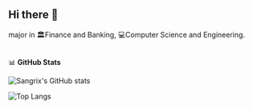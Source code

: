 ## Hi there 👋

major in 🏛️Finance and Banking, 💻Computer Science and Engineering.

<br>
📊 <strong>GitHub Stats</strong>

![Sangrix's GitHub stats](https://github-readme-stats.vercel.app/api?username=Sangrix&count_private=true&show_icons=true&theme=onedark)


![Top Langs](https://github-readme-stats.vercel.app/api/top-langs/?username=Sangrix&theme=onedark)




<!--
**Sangrix/Sangrix** is a ✨ _special_ ✨ repository because its `README.md` (this file) appears on your GitHub profile.

Here are some ideas to get you started:

- 🔭 I’m currently working on ...
- 🌱 I’m currently learning ...
- 👯 I’m looking to collaborate on ...
- 🤔 I’m looking for help with ...
- 💬 Ask me about ...
- 📫 How to reach me: ...
- 😄 Pronouns: ...
- ⚡ Fun fact: ...
-->
